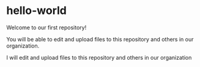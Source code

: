# hello-world
Welcome to our first repository!

You will be able to edit and upload files to this repository and others in our organization.

I will edit and upload files to this repository and others in our organization

